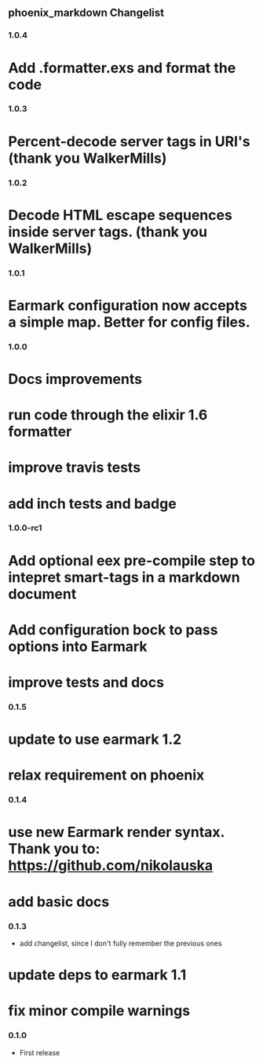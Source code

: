 ## phoenix_markdown Changelist

### 1.0.4
# Add .formatter.exs and format the code

### 1.0.3
# Percent-decode server tags in URI's (thank you WalkerMills)

### 1.0.2
# Decode HTML escape sequences inside server tags. (thank you WalkerMills)

### 1.0.1
# Earmark configuration now accepts a simple map. Better for config files.

### 1.0.0
# Docs improvements
# run code through the elixir 1.6 formatter
# improve travis tests
# add inch tests and badge

### 1.0.0-rc1
# Add optional eex pre-compile step to intepret smart-tags in a markdown document
# Add configuration bock to pass options into Earmark
# improve tests and docs

### 0.1.5
# update to use earmark 1.2
# relax requirement on phoenix

### 0.1.4
# use new Earmark render syntax. Thank you to: https://github.com/nikolauska
# add basic docs

### 0.1.3
* add changelist, since I don't fully remember the previous ones
# update deps to earmark 1.1
# fix minor compile warnings

### 0.1.0
* First release